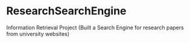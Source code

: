 # ResearchSearchEngine
Information Retrieval Project (Built a Search Engine for research papers from university websites)

